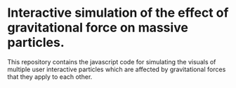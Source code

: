 # Interactive simulation of the effect of gravitational force on massive particles.

This repository contains the javascript code for simulating the visuals of multiple user interactive particles which are affected by gravitational forces that they apply to each other.
